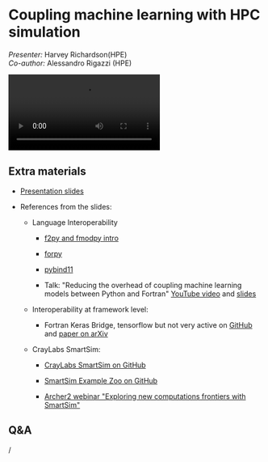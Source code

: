 # Coupling machine learning with HPC simulation

*Presenter:* Harvey Richardson(HPE)
<br/>*Co-author:*  Alessandro Rigazzi (HPE)

<!--
A video recording will follow.
-->

<video src="https://462000265.lumidata.eu/ai-20250527/recordings/11_Coupling.mp4" controls="controls"></video>


## Extra materials

<!--
More materials will become available during and shortly after the course
-->

-   [Presentation slides](https://462000265.lumidata.eu/ai-20250527/files/LUMI-ai-20250527-11-Coupling_Simulation_and_AI.pdf)

-   References from the slides:

    -   Language Interoperability
   
        -   [f2py and fmodpy intro](https://www.matecdev.com/posts/fortran-in-python.html)

        -   [forpy](https://github.com/ylikx/forpy)

        -   [pybind11](https://github.com/pybind/pybind11)

        -   Talk: "Reducing the overhead of coupling machine learning models between Python and Fortran"
            [YouTube video](https://www.youtube.com/watch?v=Ei6H_BoQ7g4)
            and [slides](https://jackatkinson.net/slides/)

    -   Interoperability at framework level:

        -   Fortran Keras Bridge, tensorflow but not very active
            on [GitHub](https://github.com/scientific-computing/FKB)
            and [paper on arXiv](https://arxiv.org/abs/2004.10652)

    -   CrayLabs SmartSim:

        -   [CrayLabs SmartSim on GitHub](https://github.com/CrayLabs/SmartSim)

        -   [SmartSim Example Zoo on GitHub](https://github.com/CrayLabs/SmartSim-Zoo)

        -   [Archer2 webinar "Exploring new computations frontiers with SmartSim"](https://www.archer2.ac.uk/training/courses/241024-smartsim-vt/)


## Q&A

/

